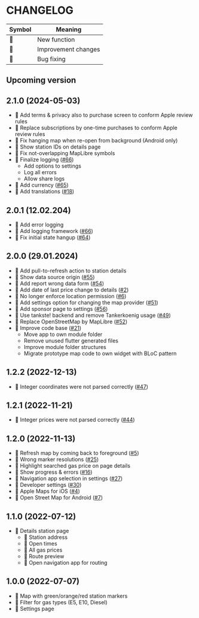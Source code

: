 CHANGELOG
=========

| Symbol | Meaning             |
|--------|---------------------|
| 🌟     | New function        |
| 🧹     | Improvement changes |
| 🐞     | Bug fixing          |

## Upcoming version ##


## 2.1.0 (2024-05-03) ##

- 🧹 Add terms & privacy also to purchase screen to conform Apple review rules
- 🧹 Replace subscriptions by one-time purchases to conform Apple review rules
- 🐞 Fix hanging map when re-open from background (Android only)
- 🌟 Show station IDs on details page
- 🐞 Fix not-overlapping MapLibre symbols
- 🧹 Finalize logging ([#66](https://github.com/tankste/app/issues/66))
  - Add options to settings
  - Log all errors
  - Allow share logs
- 🌟 Add currency ([#65](https://github.com/tankste/app/issues/65))
- 🌟 Add translations ([#18](https://github.com/tankste/app/issues/18))

## 2.0.1 (12.02.204) ##

- 🧹 Add error logging
- 🌟 Add logging framework ([#66](https://github.com/tankste/app/issues/66))
- 🐞 Fix initial state hangup ([#64](https://github.com/tankste/app/issues/64))

## 2.0.0 (29.01.2024) ##

- 🧹 Add pull-to-refresh action to station details
- 🌟 Show data source origin ([#55](https://github.com/tankste/app/issues/55))
- 🌟 Add report wrong data form ([#54](https://github.com/tankste/app/issues/54))
- 🌟 Add date of last price change to details ([#2](https://github.com/tankste/app/issues/2))
- 🧹 No longer enforce location permission ([#6](https://github.com/tankste/app/issues/6))
- 🌟 Add settings option for changing the map provider ([#51](https://github.com/tankste/app/issues/51))
- 🌟 Add sponsor page to settings ([#56](https://github.com/tankste/app/issues/49))
- 🧹 Use tankste! backend and remove Tankerkoenig usage ([#49](https://github.com/tankste/app/issues/49))
- 🧹 Replace OpenStreetMap by MapLibre ([#52](https://github.com/tankste/app/issues/52))
- 🧹 Improve code base ([#21](https://github.com/tankste/app/issues/21))
    - Move app to own module folder
    - Remove unused flutter generated files
    - Improve module folder structures
    - Migrate prototype map code to own widget with BLoC pattern

## 1.2.2 (2022-12-13) ##

- 🐞 Integer coordinates were not parsed correctly ([#47](https://github.com/tankste/app/issues/44))

## 1.2.1 (2022-11-21) ##

- 🐞 Integer prices were not parsed correctly ([#44](https://github.com/tankste/app/issues/44))

## 1.2.0 (2022-11-13) ##

- 🐞 Refresh map by coming back to foreground ([#5](https://github.com/tankste/app/issues/5))
- 🐞 Wrong marker resolutions ([#25](https://github.com/tankste/app/issues/25))
- 🧹 Highlight searched gas price on page details
- 🧹 Show progress & errors ([#16](https://github.com/tankste/app/issues/16))
- 🌟 Navigation app selection in settings ([#27](https://github.com/tankste/app/issues/27))
- 🌟 Developer settings ([#30](https://github.com/tankste/app/issues/30))
- 🌟 Apple Maps for iOS ([#4](https://github.com/tankste/app/issues/4))
- 🌟 Open Street Map for Android ([#7](https://github.com/tankste/app/issues/7))

## 1.1.0 (2022-07-12) ##

- 🌟 Details station page
    - 🌟 Station address
    - 🌟 Open times
    - 🌟 All gas prices
    - 🌟 Route preview
    - 🌟 Open navigation app for routing

## 1.0.0 (2022-07-07) ##

- 🌟 Map with green/orange/red station markers
- 🌟 Filter for gas types (E5, E10, Diesel)
- 🌟 Settings page